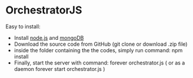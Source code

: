 OrchestratorJS
==============


Easy to install:
- Install [node.js](http://nodejs.org) and [mongoDB](http://www.mongodb.org)
- Download the source code from GitHub (git clone or download .zip file)
- inside the folder containing the the codes, simply run command: npm install
- Finally, start the server with command: forever orchestrator.js ( or as a daemon forever start orchestrator.js )
